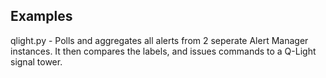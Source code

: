 ## Examples


qlight.py - Polls and aggregates all alerts from 2 seperate Alert Manager instances. It then compares the labels, and issues commands to a Q-Light signal tower.
